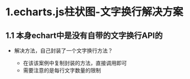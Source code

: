 
# 1.echarts.js柱状图-文字换行解决方案

## 1.1 本身echart中是没有自带的文字换行API的
- 解决方法，自己封装了一个文字换行方法？
  
  + 在该该案例中复制封装的方法，直接调用即可
  + 需要注意的是每行文字数量的限制
